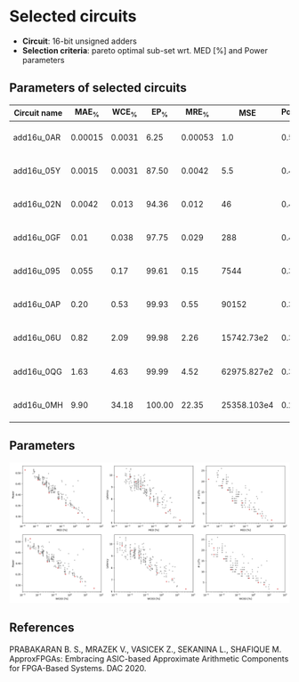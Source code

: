 
Selected circuits
===================
 - **Circuit**: 16-bit unsigned adders
 - **Selection criteria**: pareto optimal sub-set wrt. MED [%] and Power parameters

Parameters of selected circuits
----------------------------

| Circuit name | MAE<sub>%</sub> | WCE<sub>%</sub> | EP<sub>%</sub> | MRE<sub>%</sub> | MSE | Power<sub>W</sub> | Delay<sub>ns</sub> | LUTs | Download |
| --- |  --- | --- | --- | --- | --- | --- | --- | --- | --- |
| add16u_0AR | 0.00015 | 0.0031 | 6.25 | 0.00053 | 1.0 | 0.51 | 9.9 | 21 |  [[Verilog](add16u_0AR.v)] [[Verilog<sub>PDK45</sub>](add16u_0AR_pdk45.v)] [[C](add16u_0AR.c)] |
| add16u_05Y | 0.0015 | 0.0031 | 87.50 | 0.0042 | 5.5 | 0.47 | 9.9 | 18 |  [[Verilog](add16u_05Y.v)] [[Verilog<sub>PDK45</sub>](add16u_05Y_pdk45.v)] [[C](add16u_05Y.c)] |
| add16u_02N | 0.0042 | 0.013 | 94.36 | 0.012 | 46 | 0.45 | 9.5 | 16 |  [[Verilog](add16u_02N.v)] [[Verilog<sub>PDK45</sub>](add16u_02N_pdk45.v)] [[C](add16u_02N.c)] |
| add16u_0GF | 0.01 | 0.038 | 97.75 | 0.029 | 288 | 0.41 | 9.0 | 11 |  [[Verilog](add16u_0GF.v)] [[Verilog<sub>PDK45</sub>](add16u_0GF_pdk45.v)] [[C](add16u_0GF.c)] |
| add16u_095 | 0.055 | 0.17 | 99.61 | 0.15 | 7544 | 0.38 | 8.1 | 10 |  [[Verilog](add16u_095.v)] [[Verilog<sub>PDK45</sub>](add16u_095_pdk45.v)] [[C](add16u_095.c)] |
| add16u_0AP | 0.20 | 0.53 | 99.93 | 0.55 | 90152 | 0.35 | 7.6 | 7.0 |  [[Verilog](add16u_0AP.v)] [[Verilog<sub>PDK45</sub>](add16u_0AP_pdk45.v)] [[C](add16u_0AP.c)] |
| add16u_06U | 0.82 | 2.09 | 99.98 | 2.26 | 15742.73e2 | 0.34 | 6.8 | 5.0 |  [[Verilog](add16u_06U.v)] [[Verilog<sub>PDK45</sub>](add16u_06U_pdk45.v)] [[C](add16u_06U.c)] |
| add16u_0QG | 1.63 | 4.63 | 99.99 | 4.52 | 62975.827e2 | 0.32 | 7.1 | 4.0 |  [[Verilog](add16u_0QG.v)] [[Verilog<sub>PDK45</sub>](add16u_0QG_pdk45.v)] [[C](add16u_0QG.c)] |
| add16u_0MH | 9.90 | 34.18 | 100.00 | 22.35 | 25358.103e4 | 0.29 | 6.2 | 2.0 |  [[Verilog](add16u_0MH.v)] [[Verilog<sub>PDK45</sub>](add16u_0MH_pdk45.v)] [[C](add16u_0MH.c)] |
    
Parameters
--------------
![Parameters figure](fig.png)

References
--------------
PRABAKARAN B. S., MRAZEK V., VASICEK Z., SEKANINA L., SHAFIQUE M. ApproxFPGAs: Embracing ASIC-based Approximate Arithmetic Components for FPGA-Based Systems. DAC 2020.

             